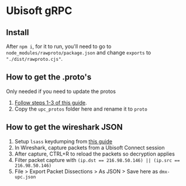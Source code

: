 # Ubisoft gRPC

## Install

After `npm i`, for it to run, you'll need to go to `node_modules/rawproto/package.json` and change `exports` to `"./dist/rawproto.cjs"`.

## How to get the .proto's

Only needed if you need to update the protos

1. [Follow steps 1-3 of this guide](https://github.com/claabs/uplay-install-reverse#protobuf-schema).
1. Copy the `upc_protos` folder here and rename it to `proto`

## How to get the wireshark JSON

1. Setup `lsass` keydumping from [this guide](https://github.com/ngo/win-frida-scripts/tree/master/lsasslkeylog-easy)
1. In Wireshark, capture packets from a Ubisoft Connect session
1. After capture, CTRL+R to reload the packets so decryption applies
1. Filter packet capture with `(ip.dst == 216.98.50.146) || (ip.src == 216.98.50.146)`
1. File > Export Packet Dissections > As JSON > Save here as `dmx-upc.json`
